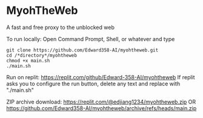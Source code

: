 # MyohTheWeb
A fast and free proxy to the unblocked web

To run locally: Open Command Prompt, Shell, or whatever and type
```
git clone https://github.com/Edward358-AI/myohtheweb.git
cd /*directory*/myohtheweb
chmod +x main.sh
./main.sh
```
Run on replit:
https://replit.com/github/Edward-358-AI/myohtheweb
If replit asks you to configure the run button, delete any text and replace with "./main.sh"

ZIP archive download:
https://replit.com/@edjiang1234/myohtheweb.zip OR https://github.com/Edward358-AI/myohtheweb/archive/refs/heads/main.zip
